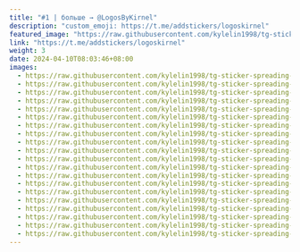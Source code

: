 ```yaml
---
title: "#1 | больше → @LogosByKirnel"
description: "custom_emoji: https://t.me/addstickers/logoskirnel"
featured_image: "https://raw.githubusercontent.com/kylelin1998/tg-sticker-spreading-worldwide-images/main/img/4beda789-b495-40fd-9438-205d6c1b3318.jpg"
link: "https://t.me/addstickers/logoskirnel"
weight: 3
date: 2024-04-10T08:03:46+08:00
images:
  - https://raw.githubusercontent.com/kylelin1998/tg-sticker-spreading-worldwide-images/main/img/4beda789-b495-40fd-9438-205d6c1b3318.jpg
  - https://raw.githubusercontent.com/kylelin1998/tg-sticker-spreading-worldwide-images/main/img/97e12099-e01a-418d-8ca5-17e2c6a92322.jpg
  - https://raw.githubusercontent.com/kylelin1998/tg-sticker-spreading-worldwide-images/main/img/ae41b592-12a5-4032-afbe-5ec43a492187.jpg
  - https://raw.githubusercontent.com/kylelin1998/tg-sticker-spreading-worldwide-images/main/img/c7b921de-2fdd-479d-8c1d-740a96328684.jpg
  - https://raw.githubusercontent.com/kylelin1998/tg-sticker-spreading-worldwide-images/main/img/5652873b-3faf-4c81-8b87-9ae4a9b5c207.jpg
  - https://raw.githubusercontent.com/kylelin1998/tg-sticker-spreading-worldwide-images/main/img/807c311e-2d90-4639-bc30-99900aca7460.jpg
  - https://raw.githubusercontent.com/kylelin1998/tg-sticker-spreading-worldwide-images/main/img/79ad7975-a910-4a26-a099-e6b277cd3f53.jpg
  - https://raw.githubusercontent.com/kylelin1998/tg-sticker-spreading-worldwide-images/main/img/25b2fe6b-dbd5-4c29-ade5-c90f0d479a98.jpg
  - https://raw.githubusercontent.com/kylelin1998/tg-sticker-spreading-worldwide-images/main/img/d6d28ecd-9613-499f-beb6-efdf8c526a27.jpg
  - https://raw.githubusercontent.com/kylelin1998/tg-sticker-spreading-worldwide-images/main/img/f4ea9b48-df5f-4cd0-80cb-12e8bab68153.jpg
  - https://raw.githubusercontent.com/kylelin1998/tg-sticker-spreading-worldwide-images/main/img/7273c46a-064d-4de1-8d68-60c4a6194584.jpg
  - https://raw.githubusercontent.com/kylelin1998/tg-sticker-spreading-worldwide-images/main/img/4a725147-326a-43a4-a8b7-7649420d296c.jpg
  - https://raw.githubusercontent.com/kylelin1998/tg-sticker-spreading-worldwide-images/main/img/6a501013-7831-4f02-8697-92116f3457e0.jpg
  - https://raw.githubusercontent.com/kylelin1998/tg-sticker-spreading-worldwide-images/main/img/cfbecedf-fbd8-4ceb-b66b-85a0f6902dc2.jpg
  - https://raw.githubusercontent.com/kylelin1998/tg-sticker-spreading-worldwide-images/main/img/5e68ebcb-b05a-4cc2-8247-3a288b5b0fd8.jpg
  - https://raw.githubusercontent.com/kylelin1998/tg-sticker-spreading-worldwide-images/main/img/6bd10938-e9a4-41ca-833e-138ff18aa264.jpg
  - https://raw.githubusercontent.com/kylelin1998/tg-sticker-spreading-worldwide-images/main/img/7fb536d0-9fe4-4a40-9757-ea720c7ce277.jpg
  - https://raw.githubusercontent.com/kylelin1998/tg-sticker-spreading-worldwide-images/main/img/15800816-814c-4e35-8dc0-567d07d76909.jpg
  - https://raw.githubusercontent.com/kylelin1998/tg-sticker-spreading-worldwide-images/main/img/74bd91d9-853e-47a3-a42d-02f32881960e.jpg
  - https://raw.githubusercontent.com/kylelin1998/tg-sticker-spreading-worldwide-images/main/img/84a8b650-6720-4098-b4b9-5cdc1e5536dd.jpg
---
```

